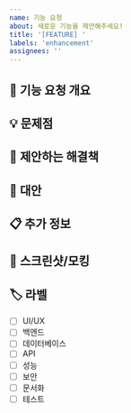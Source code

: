 ```yaml
---
name: 기능 요청
about: 새로운 기능을 제안해주세요!
title: '[FEATURE] '
labels: 'enhancement'
assignees: ''
---
```


## 🚀 기능 요청 개요
<!-- 요청하는 기능에 대한 명확하고 간결한 설명을 작성해주세요 -->

## 💡 문제점
<!-- 이 기능이 해결하고자 하는 문제점을 설명해주세요 -->

## 🎯 제안하는 해결책
<!-- 원하는 기능이나 해결책을 설명해주세요 -->

## 🔄 대안
<!-- 고려한 대안이 있다면 설명해주세요 -->

## 📋 추가 정보
<!-- 기능 요청과 관련된 추가 정보나 컨텍스트를 여기에 작성해주세요 -->

## 📸 스크린샷/모킹
<!-- UI 관련 기능 요청인 경우 스크린샷이나 모킹을 추가해주세요 -->

## 🏷️ 라벨
<!-- 관련된 라벨을 선택해주세요 -->
- [ ] UI/UX
- [ ] 백엔드
- [ ] 데이터베이스
- [ ] API
- [ ] 성능
- [ ] 보안
- [ ] 문서화
- [ ] 테스트
